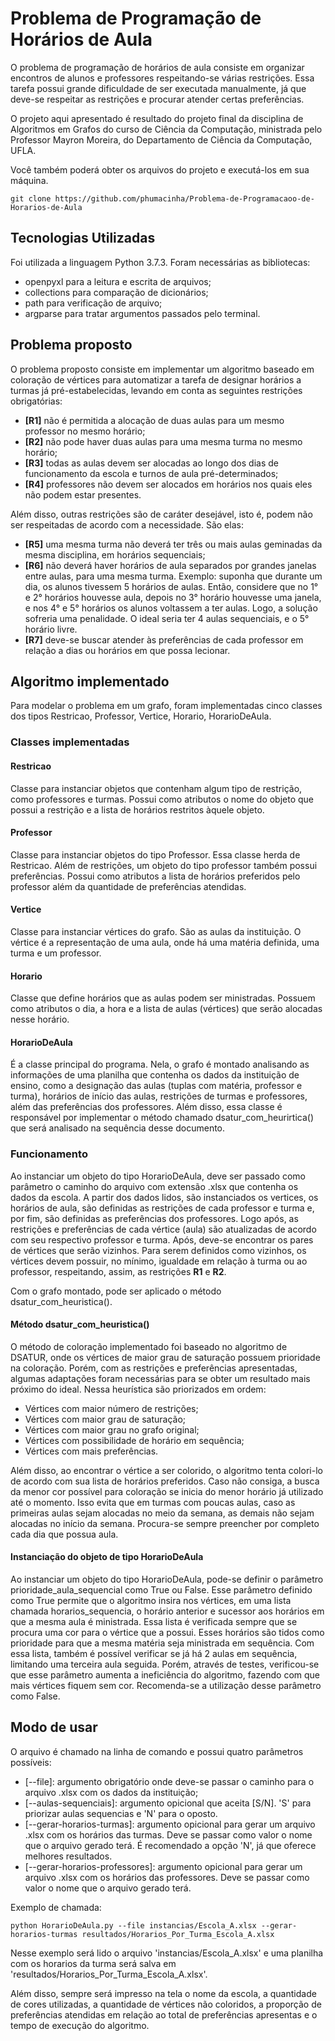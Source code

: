 # Problema de Programação de Horários de Aula

O problema de programação de horários de aula consiste em organizar encontros de alunos e professores respeitando-se várias restrições. Essa tarefa possui grande dificuldade de ser executada manualmente, já que deve-se respeitar as restrições e procurar atender certas preferências.

O projeto aqui apresentado é resultado do projeto final da disciplina de Algoritmos em Grafos do curso de Ciência da Computação, ministrada pelo Professor Mayron Moreira, do Departamento de Ciência da Computação, UFLA.

Você também poderá obter os arquivos do projeto e executá-los em sua máquina.

    git clone https://github.com/phumacinha/Problema-de-Programacaoo-de-Horarios-de-Aula
    
## Tecnologias Utilizadas
Foi utilizada a linguagem Python 3.7.3. Foram necessárias as bibliotecas:
- openpyxl para a leitura e escrita de arquivos;
- collections para comparação de dicionários;
- path para verificação de arquivo;
- argparse para tratar argumentos passados pelo terminal.

## Problema proposto
O problema proposto consiste em implementar um algoritmo baseado em coloração de vértices para automatizar a tarefa de designar horários a turmas já pré-estabelecidas, levando em conta as seguintes restrições obrigatórias:
- **[R1]** não é permitida a alocação de duas aulas para um mesmo professor no mesmo horário;
- **[R2]** não pode haver duas aulas para uma mesma turma no mesmo horário;
- **[R3]** todas as aulas devem ser alocadas ao longo dos dias de funcionamento da escola e turnos de aula pré-determinados;
- **[R4]** professores não devem ser alocados em horários nos quais eles não podem estar presentes.

Além disso, outras restrições são de caráter desejável, isto é, podem não ser respeitadas de acordo com a necessidade. São elas:
- **[R5]** uma mesma turma não deverá ter três ou mais aulas geminadas da mesma disciplina, em horários sequenciais;
- **[R6]** não deverá haver horários de aula separados por grandes janelas entre aulas, para uma mesma turma. Exemplo: suponha que durante um dia, os alunos tivessem 5 horários de aulas. Então, considere que no 1° e 2° horários houvesse aula, depois no 3° horário houvesse uma janela, e nos 4° e 5° horários os alunos voltassem a ter aulas. Logo, a solução sofreria uma penalidade. O ideal seria ter 4 aulas sequenciais, e o 5° horário livre.
- **[R7]** deve-se buscar atender às preferências de cada professor em relação a dias ou horários em que possa lecionar.

## Algoritmo implementado
Para modelar o problema em um grafo, foram implementadas cinco classes dos tipos Restricao, Professor, Vertice, Horario, HorarioDeAula.
### Classes implementadas
#### Restricao
Classe para instanciar objetos que contenham algum tipo de restrição, como professores e turmas.
Possui como atributos o nome do objeto que possui a restrição e a lista de horários restritos àquele objeto.
#### Professor
Classe para instanciar objetos do tipo Professor. Essa classe herda de Restricao. Além de restrições, um objeto do tipo professor também possui preferências.
Possui como atributos a lista de horários preferidos pelo professor além da quantidade de preferências atendidas.
#### Vertice
Classe para instanciar vértices do grafo. São as aulas da instituição. O vértice é a representação de uma aula, onde há uma matéria definida, uma turma e um professor.
#### Horario
Classe que define horários que as aulas podem ser ministradas. Possuem como atributos o dia, a hora e a lista de aulas (vértices) que serão alocadas nesse horário.
#### HorarioDeAula
É a classe principal do programa. Nela, o grafo é montado analisando as informações de uma planilha que contenha os dados da instituição de ensino, como a designação das aulas (tuplas com matéria, professor e turma), horários de início das aulas, restrições de turmas e professores, além das preferências dos professores. Além disso, essa classe é responsável por implementar o método chamado dsatur_com_heurirtica() que será analisado na sequência desse documento.

### Funcionamento
Ao instanciar um objeto do tipo HorarioDeAula, deve ser passado como parâmetro o caminho do arquivo com extensão .xlsx que contenha os dados da escola. A partir dos dados lidos, são instanciados os vertices, os horários de aula, são definidas as restrições de cada professor e turma e, por fim, são definidas as preferências dos professores. Logo após, as restrições e preferências de cada vértice (aula) são atualizadas de acordo com seu respectivo professor e turma. Após, deve-se encontrar os pares de vértices que serão vizinhos. Para serem definidos como vizinhos, os vértices devem possuir, no mínimo, igualdade em relação à turma ou ao professor, respeitando, assim, as restrições **R1** e **R2**.

Com o grafo montado, pode ser aplicado o método dsatur_com_heuristica().

#### Método dsatur_com_heuristica()
O método de coloração implementado foi baseado no algoritmo de DSATUR, onde os vértices de maior grau de saturação possuem prioridade na coloração. Porém, com as restrições e preferências apresentadas, algumas adaptações foram necessárias para se obter um resultado mais próximo do ideal.
Nessa heurística são priorizados em ordem:

- Vértices com maior número de restrições;
- Vértices com maior grau de saturação;
- Vértices com maior grau no grafo original;
- Vértices com possibilidade de horário em sequência;
- Vértices com mais preferências.

Além disso, ao encontrar o vértice a ser colorido, o algoritmo tenta colori-lo de acordo com sua lista de horários preferidos. Caso não consiga, a busca da menor cor possível para coloração se inicia do menor horário já utilizado até o momento. Isso evita que em turmas com poucas aulas, caso as primeiras aulas sejam alocadas no meio da semana, as demais não sejam alocadas no início da semana. Procura-se sempre preencher por completo cada dia que possua aula.

#### Instanciação do objeto de tipo HorarioDeAula
Ao instanciar um objeto do tipo HorarioDeAula, pode-se definir o parâmetro prioridade_aula_sequencial como True ou False. Esse parâmetro definido como True permite que o algoritmo insira nos vértices, em uma lista chamada horarios_sequencia, o horário anterior e sucessor aos horários em que a mesma aula é ministrada. Essa lista é verificada sempre que se procura uma cor para o vértice que a possui. Esses horários são tidos como prioridade para que a mesma matéria seja ministrada em sequência. Com essa lista, também é possível verificar se já há 2 aulas em sequência, limitando uma terceira aula seguida. Porém, através de testes, verificou-se que esse parâmetro aumenta a ineficiência do algoritmo, fazendo com que mais vértices fiquem sem cor. Recomenda-se a utilização desse parâmetro como False.

## Modo de usar
O arquivo é chamado na linha de comando e possui quatro parâmetros possíveis:
- [--file]: argumento obrigatório onde deve-se passar o caminho para o arquivo .xlsx com os dados da instituição;
- [--aulas-sequenciais]: argumento opicional que aceita [S/N]. 'S' para priorizar aulas sequencias e 'N' para o oposto.
- [--gerar-horarios-turmas]: argumento opicional para gerar um arquivo .xlsx com os horários das turmas. Deve se passar como valor o nome que o arquivo gerado terá. É recomendado a opção 'N', já que oferece melhores resultados.
- [--gerar-horarios-professores]: argumento opicional para gerar um arquivo .xlsx com os horários das professores. Deve se passar como valor o nome que o arquivo gerado terá.

Exemplo de chamada:

    python HorarioDeAula.py --file instancias/Escola_A.xlsx --gerar-horarios-turmas resultados/Horarios_Por_Turma_Escola_A.xlsx

Nesse exemplo será lido o arquivo 'instancias/Escola_A.xlsx' e uma planilha com os horarios da turma será salva em 'resultados/Horarios_Por_Turma_Escola_A.xlsx'.

Além disso, sempre será impresso na tela o nome da escola, a quantidade de cores utilizadas, a quantidade de vértices não coloridos, a proporção de preferências atendidas em relação ao total de preferências apresentas e o tempo de execução do algoritmo.